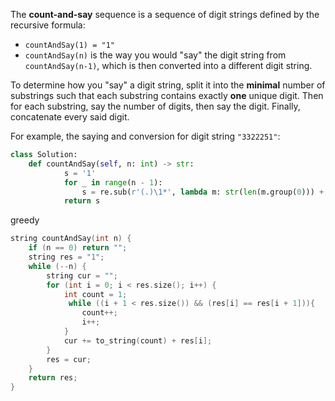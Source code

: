 The **count-and-say** sequence is a sequence of digit strings defined by the recursive formula:

- `countAndSay(1) = "1"`
- `countAndSay(n)` is the way you would "say" the digit string from `countAndSay(n-1)`, which is then converted into a different digit string.

To determine how you "say" a digit string, split it into the **minimal** number of substrings such that each substring contains exactly **one** unique digit. Then for each substring, say the number of digits, then say the digit. Finally, concatenate every said digit.

For example, the saying and conversion for digit string `"3322251"`:

```python
class Solution:
    def countAndSay(self, n: int) -> str:
            s = '1'
            for _ in range(n - 1):
                s = re.sub(r'(.)\1*', lambda m: str(len(m.group(0))) + m.group(1), s)
            return s
```

greedy

```c++
string countAndSay(int n) {
    if (n == 0) return "";
    string res = "1";
    while (--n) {
        string cur = "";
        for (int i = 0; i < res.size(); i++) {
            int count = 1;
             while ((i + 1 < res.size()) && (res[i] == res[i + 1])){
                count++;    
                i++;
            }
            cur += to_string(count) + res[i];
        }
        res = cur;
    }
    return res;
}
```

